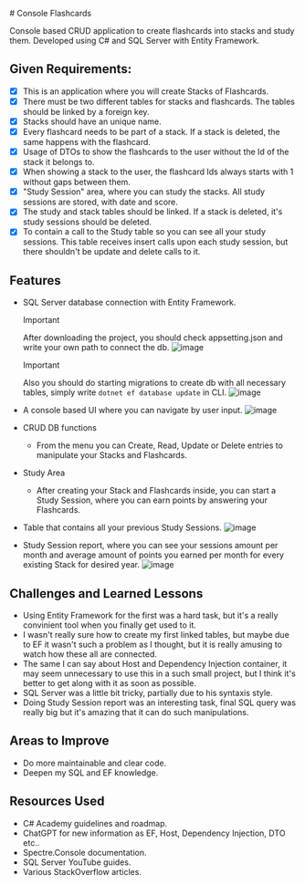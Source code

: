 ﻿﻿# Console Flashcards

Console based CRUD application to create flashcards into stacks and study them. Developed using C# and SQL Server with Entity Framework.

## Given Requirements:
- [x] This is an application where you will create Stacks of Flashcards.
- [x] There must be two different tables for stacks and flashcards. The tables should be linked by a foreign key.
- [x] Stacks should have an unique name.
- [x] Every flashcard needs to be part of a stack. If a stack is deleted, the same happens with the flashcard.
- [x] Usage of DTOs to show the flashcards to the user without the Id of the stack it belongs to.
- [x] When showing a stack to the user, the flashcard Ids always starts with 1 without gaps between them.
- [x] "Study Session" area, where you can study the stacks. All study sessions are stored, with date and score.
- [x] The study and stack tables should be linked. If a stack is deleted, it's study sessions should be deleted.
- [x] To contain a call to the Study table so you can see all your study sessions. This table receives insert calls upon each study session, but there shouldn't be update and delete calls to it.

## Features
* SQL Server database connection with Entity Framework.
  > [!IMPORTANT]
  > After downloading the project, you should check appsetting.json and write your own path to connect the db.
  > ![image](https://github.com/TwilightSaw/CodeReviews.Console.Flashcards/blob/main/images/appsettings.png)

  > [!IMPORTANT]
  > Also you should do starting migrations to create db with all necessary tables, simply write ```dotnet ef database update``` in CLI.
  > ![image](https://github.com/TwilightSaw/CodeReviews.Console.Flashcards/blob/main/images/migrations.png)

* A console based UI where you can navigate by user input.
   ![image](https://github.com/TwilightSaw/CodeReviews.Console.Flashcards/blob/main/images/UI.png)
  
* CRUD DB functions
  - From the menu you can Create, Read, Update or Delete entries to manipulate your Stacks and Flashcards.

* Study Area
  - After creating your Stack and Flashcards inside, you can start a Study Session, where you can earn points by answering your Flashcards.

* Table that contains all your previous Study Sessions.
   ![image](https://github.com/TwilightSaw/CodeReviews.Console.Flashcards/blob/main/images/table.png)
    
* Study Session report, where you can see your sessions amount per month and average amount of points you earned per month for every existing Stack for desired year.
   ![image](https://github.com/TwilightSaw/CodeReviews.Console.Flashcards/blob/main/images/report.png)

## Challenges and Learned Lessons
- Using Entity Framework for the first was a hard task, but it's a really convinient tool when you finally get used to it.
- I wasn't really sure how to create my first linked tables, but maybe due to EF it wasn't such a problem as I thought, but it is really amusing to watch how these all are connected.
- The same I can say about Host and Dependency Injection container, it may seem unnecessary to use this in a such small project, but I think it's better to get along with it as soon as possible.
- SQL Server was a little bit tricky, partially due to his syntaxis style.
- Doing Study Session report was an interesting task, final SQL query was really big but it's amazing that it can do such manipulations.
## Areas to Improve
- Do more maintainable and clear code.
- Deepen my SQL and EF knowledge.
## Resources Used
- C# Academy guidelines and roadmap.
- ChatGPT for new information as EF, Host, Dependency Injection, DTO etc..
- Spectre.Console documentation.
- SQL Server YouTube guides.
- Various StackOverflow articles.
